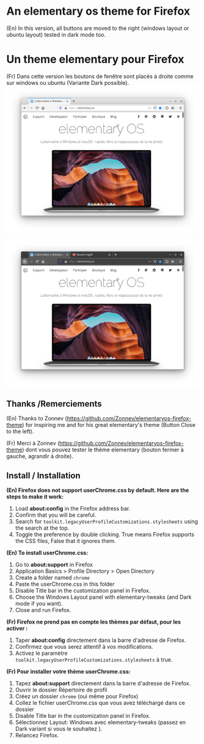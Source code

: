 # An elementary os theme for Firefox 

(En) In this version, all buttons are moved to the right (windows layout or ubuntu layout)
tested in dark mode too. 

# Un theme elementary pour Firefox
(Fr) Dans cette version les boutons de fenêtre sont placés à droite comme sur windows ou ubuntu (Variante Dark possible). 
<img src="firefox layout windows.png"/>

<img src="firefox dark theme.png"/>

## Thanks /Remerciements

(En) Thanks to Zonnev (https://github.com/Zonnev/elementaryos-firefox-theme) for 
inspiring me and for his great elementary's theme (Button Close to the left).

(Fr) Merci à Zonnev (https://github.com/Zonnev/elementaryos-firefox-theme) dont vous pouvez 
tester le thème elementary (bouton fermer à gauche, agrandir à droite).

## Install / Installation

**(En) Firefox does not support userChrome.css by default. Here are the steps to make it work:**
  1. Load **about:config** in the Firefox address bar. 
  2. Confirm that you will be careful.
  3. Search for `toolkit.legacyUserProfileCustomizations.stylesheets` using the search at the top.
  4. Toggle the preference by double clicking. True means Firefox supports the CSS files, False that it ignores them.

**(En) To install userChrome.css:**

  1. Go to **about:support** in Firefox
  2. Application Basics > Profile Directory > Open Directory
  3. Create a folder named `chrome`
  4. Paste the userChrome.css in this folder
  5. Disable Title bar in the customization panel in Firefox.
  5. Choose the Windows Layout panel with elementary-tweaks (and Dark mode if you want).
  6. Close and run Firefox.
 

**(Fr) Firefox ne prend pas en compte les thèmes par défaut, pour les activer :**
  1. Taper **about:config** directement dans la barre d'adresse de Firefox. 
  2. Confirmez que vous serez attentif à vos modifications.
  3. Activez le paramètre `toolkit.legacyUserProfileCustomizations.stylesheets` à true.
  
**(Fr) Pour installer votre thème userChrome.css:**
  1. Tapez **about:support** directement dans la barre d'adresse de Firefox. 
  2. Ouvrir le dossier Répertoire de profil 
  3. Créez un dossier `chrome` (oui même pour Firefox)
  4. Collez le fichier userChrome.css que vous avez téléchargé dans ce dossier
  5. Disable Title bar in the customization panel in Firefox.
  5. Sélectionnez Layout: Windows avec elementary-tweaks (passez en Dark variant si vous le souhaitez ).
  6. Relancez Firefox.
